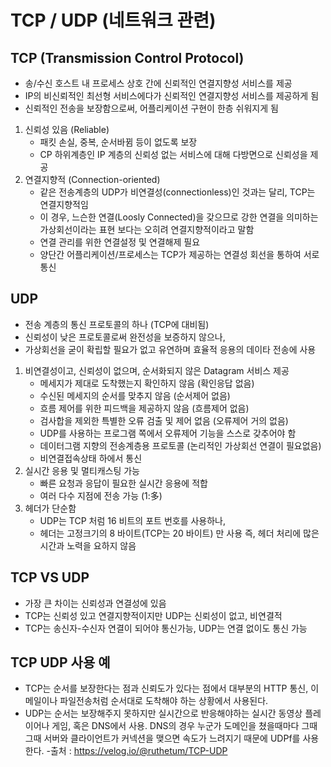 # TCP / UDP (네트워크 관련)

## TCP (Transmission Control Protocol)
- 송/수신 호스트 내 프로세스 상호 간에 신뢰적인 연결지향성 서비스를 제공 
- IP의 비신뢰적인 최선형 서비스에다가 신뢰적인 연결지향성 서비스를 제공하게 됨 
- 신뢰적인 전송을 보장함으로써, 어플리케이션 구현이 한층 쉬워지게 됨
1. 신뢰성 있음 (Reliable)
   - 패킷 손실, 중복, 순서바뀜 등이 없도록 보장
   - CP 하위계층인 IP 계층의 신뢰성 없는 서비스에 대해 다방면으로 신뢰성을 제공 
2. 연결지향적 (Connection-oriented)
   - 같은 전송계층의 UDP가 비연결성(connectionless)인 것과는 달리, TCP는 연결지향적임 
   - 이 경우, 느슨한 연결(Loosly Connected)을 갖으므로 강한 연결을 의미하는 가상회선이라는 표현 보다는 오히려 연결지향적이라고 말함 
   - 연결 관리를 위한 연결설정 및 연결해제 필요 
   - 양단간 어플리케이션/프로세스는 TCP가 제공하는 연결성 회선을 통하여 서로 통신


## UDP

- 전송 계층의 통신 프로토콜의 하나 (TCP에 대비됨)
- 신뢰성이 낮은 프로토콜로써 완전성을 보증하지 않으나, 
- 가상회선을 굳이 확립할 필요가 없고 유연하며 효율적 응용의 데이타 전송에 사용
1. 비연결성이고, 신뢰성이 없으며, 순서화되지 않은 Datagram 서비스 제공 
   - 메세지가 제대로 도착했는지 확인하지 않음 (확인응답 없음)
   - 수신된 메세지의 순서를 맞추지 않음 (순서제어 없음)
   - 흐름 제어를 위한 피드백을 제공하지 않음 (흐름제어 없음)
   - 검사합을 제외한 특별한 오류 검출 및 제어 없음 (오류제어 거의 없음)
   - UDP를 사용하는 프로그램 쪽에서 오류제어 기능을 스스로 갖추어야 함 
   - 데이터그램 지향의 전송계층용 프로토콜 (논리적인 가상회선 연결이 필요없음)
   - 비연결접속상태 하에서 통신
2. 실시간 응용 및 멀티캐스팅 가능 
   - 빠른 요청과 응답이 필요한 실시간 응용에 적합 
   - 여러 다수 지점에 전송 가능 (1:多)
3. 헤더가 단순함 
   - UDP는 TCP 처럼 16 비트의 포트 번호를 사용하나, 
   - 헤더는 고정크기의 8 바이트(TCP는 20 바이트) 만 사용
   즉, 헤더 처리에 많은 시간과 노력을 요하지 않음

## TCP VS UDP

- 가장 큰 차이는 신뢰성과 연결성에 있음 
- TCP는 신뢰성 있고 연결지향적이지만 UDP는 신뢰성이 없고, 비연결적 
- TCP는 송신자-수신자 연결이 되어야 통신가능, UDP는 연결 없이도 통신 가능

## TCP UDP 사용 예
- TCP는 순서를 보장한다는 점과 신뢰도가 있다는 점에서 대부분의 HTTP 통신, 이메일이나 파일전송처럼 순서대로 도착해야 하는 상황에서 사용된다. 
- UDP는 순서는 보장해주지 못하지만 실시간으로 반응해야하는 실시간 동영상 플레이어나 게임, 혹은 DNS에서 사용. DNS의 경우 누군가 도메인을 쳤을때마다 그때 그때 서버와 클라이언트가 커넥션을 맺으면 속도가 느려지기 때문에 UDPf를 사용한다.
-출처 : https://velog.io/@ruthetum/TCP-UDP